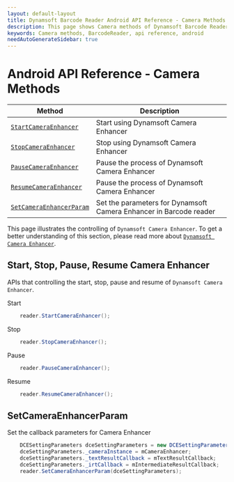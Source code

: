 ```yaml
---
layout: default-layout
title: Dynamsoft Barcode Reader Android API Reference - Camera Methods
description: This page shows Camera methods of Dynamsoft Barcode Reader for Android SDK.
keywords: Camera methods, BarcodeReader, api reference, android
needAutoGenerateSidebar: true
---
```



# Android API Reference - Camera Methods

| Method | Description |
|--------|-------------|
| [`StartCameraEnhancer`](#start-stop-pause-resume-camera-enhancer) | Start using Dynamsoft Camera Enhancer |
| [`StopCameraEnhancer`](#start-stop-pause-resume-camera-enhancer) | Stop using Dynamsoft Camera Enhancer |
| [`PauseCameraEnhancer`](#start-stop-pause-resume-camera-enhancer) | Pause the process of Dynamsoft Camera Enhancer |
| [`ResumeCameraEnhancer`](#start-stop-pause-resume-camera-enhancer) | Pause the process of Dynamsoft Camera Enhancer |
| [`SetCameraEnhancerParam`](#setcameraenhancerparam) | Set the parameters for Dynamsoft Camera Enhancer in Barcode reader |

This page illustrates the controlling of `Dynamsoft Camera Enhancer`. To get a better understanding of this section, please read more about [`Dynamsoft Camera Enhancer`](https://www.dynamsoft.com/camera-enhancer/docs/introduction/?ver=latest).

## Start, Stop, Pause, Resume Camera Enhancer

APIs that controlling the start, stop, pause and resume of  `Dynamsoft Camera Enhancer`.

Start

```java
    reader.StartCameraEnhancer();
```

Stop

```java
    reader.StopCameraEnhancer();
```

Pause

```java
    reader.PauseCameraEnhancer();
```

Resume

```java
    reader.ResumeCameraEnhancer();
```

## SetCameraEnhancerParam

Set the callback parameters for Camera Enhancer

```java
    DCESettingParameters dceSettingParameters = new DCESettingParameters();
    dceSettingParameters._cameraInstance = mCameraEnhancer;
    dceSettingParameters._textResultCallback = mTextResultCallback;
    dceSettingParameters._irtCallback = mIntermediateResultCallback;
    reader.SetCameraEnhancerParam(dceSettingParameters);
```
